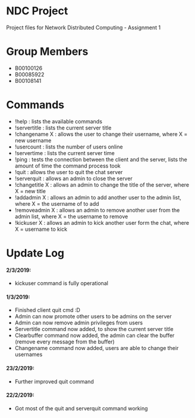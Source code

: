# NDC Project

Project files for Network Distributed Computing - Assignment 1

# Group Members

- B00100126
- B00085922
- B00108141

# Commands

- !help : lists the available commands
- !servertitle : lists the current server title
- !changename X : allows the user to change their username, where X = new username
- !usercount : lists the number of users online
- !servertime : lists the current server time
- !ping : tests the connection between the client and the server, lists the amount of time the command process took
- !quit : allows the user to quit the chat server
- !serverquit : allows an admin to close the server
- !changetitle X : allows an admin to change the title of the server, where X = new title
- !addadmin X : allows an admin to add another user to the admin list, where X = the username of to add
- !removeadmin X : allows an admin to remove another user from the admin list, where X = the username to remove
- !kickuser X : allows an admin to kick another user form the chat, where X = username to kick

# Update Log

#### 2/3/2019:
- kickuser command is fully operational

#### 1/3/2019:
- Finished client quit cmd :D
- Admin can now promote other users to be admins on the server
- Admin can now remove admin privileges from users
- Servertitle command now added, to show the current server title
- Clearbuffer command now added, the admin can clear the buffer (remove every message from the buffer)
- Changename command now added, users are able to change their usernames

#### 23/2/2019:
- Further improved quit command

#### 22/2/2019:
- Got most of the quit and serverquit command working
